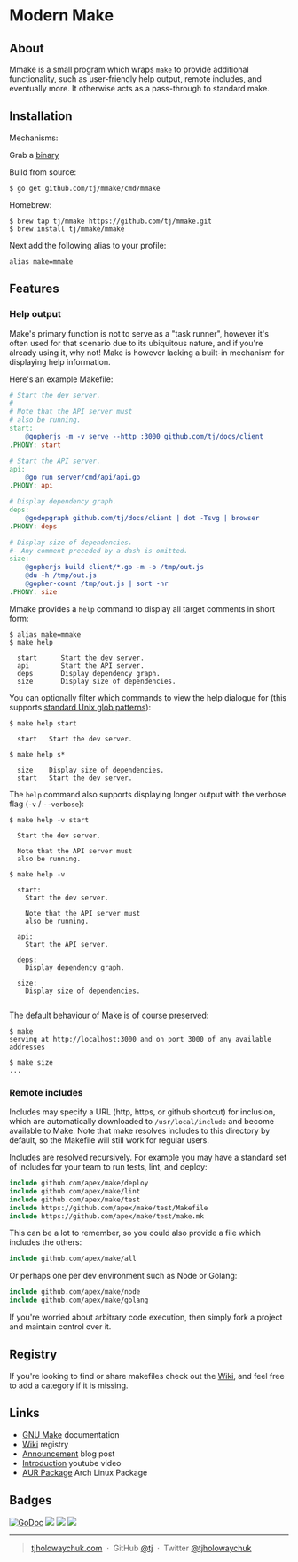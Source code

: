 # Modern Make

## About

Mmake is a small program which wraps `make` to provide additional functionality, such as user-friendly help output, remote includes,
and eventually more. It otherwise acts as a pass-through to standard make.

## Installation

Mechanisms:

Grab a [binary](https://github.com/tj/mmake/releases)

Build from source:
```
$ go get github.com/tj/mmake/cmd/mmake
```

Homebrew:
```
$ brew tap tj/mmake https://github.com/tj/mmake.git
$ brew install tj/mmake/mmake
```

Next add the following alias to your profile:

```
alias make=mmake
```

## Features

### Help output

Make's primary function is not to serve as a "task runner", however it's often used for that scenario due to its ubiquitous nature, and if you're already using it, why not! Make is however lacking a built-in mechanism for displaying help information.

Here's an example Makefile:

```Makefile
# Start the dev server.
#
# Note that the API server must
# also be running.
start:
	@gopherjs -m -v serve --http :3000 github.com/tj/docs/client
.PHONY: start

# Start the API server.
api:
	@go run server/cmd/api/api.go
.PHONY: api

# Display dependency graph.
deps:
	@godepgraph github.com/tj/docs/client | dot -Tsvg | browser
.PHONY: deps

# Display size of dependencies.
#- Any comment preceded by a dash is omitted.
size:
	@gopherjs build client/*.go -m -o /tmp/out.js
	@du -h /tmp/out.js
	@gopher-count /tmp/out.js | sort -nr
.PHONY: size

```

Mmake provides a `help` command to display all target comments in short form:

```
$ alias make=mmake
$ make help

  start      Start the dev server.
  api        Start the API server.
  deps       Display dependency graph.
  size       Display size of dependencies.

```

You can optionally filter which commands to view the help dialogue for (this supports [standard Unix glob patterns](https://en.wikipedia.org/wiki/Glob_(programming)#Syntax)):

```
$ make help start

  start   Start the dev server.

$ make help s*

  size    Display size of dependencies.
  start   Start the dev server.

```

The `help` command also supports displaying longer output with the verbose flag (`-v` / `--verbose`):

```
$ make help -v start

  Start the dev server.

  Note that the API server must
  also be running.

```

```
$ make help -v

  start:
    Start the dev server.

    Note that the API server must
    also be running.

  api:    
    Start the API server.

  deps:       
    Display dependency graph.

  size:
    Display size of dependencies.
    
```

The default behaviour of Make is of course preserved:

```
$ make
serving at http://localhost:3000 and on port 3000 of any available addresses

$ make size
...
```

### Remote includes

Includes may specify a URL (http, https, or github shortcut) for inclusion, which are automatically downloaded to `/usr/local/include` and become available to Make. Note that make resolves includes to this directory by default, so the Makefile will still work for regular users.

Includes are resolved recursively. For example you may have a standard set of includes for your team to run tests, lint, and deploy:

```Makefile
include github.com/apex/make/deploy
include github.com/apex/make/lint
include github.com/apex/make/test
include https://github.com/apex/make/test/Makefile
include https://github.com/apex/make/test/make.mk
```

This can be a lot to remember, so you could also provide a file which includes the others:

```Makefile
include github.com/apex/make/all
```

Or perhaps one per dev environment such as Node or Golang:

```Makefile
include github.com/apex/make/node
include github.com/apex/make/golang
```

If you're worried about arbitrary code execution, then simply fork a project and maintain control over it.

## Registry

If you're looking to find or share makefiles check out the [Wiki](https://github.com/tj/mmake/wiki/Registry), and feel free to add a category if it is missing.

## Links

- [GNU Make](https://www.gnu.org/software/make/manual/make.html) documentation
- [Wiki](https://github.com/tj/mmake/wiki/Registry) registry
- [Announcement](https://medium.com/@tjholowaychuk/modern-make-b55d53cf80d9#.q1u1knrf5) blog post
- [Introduction](https://www.youtube.com/watch?v=NLS_gbg4_wI) youtube video
- [AUR Package](https://aur.archlinux.org/packages/mmake-bin/) Arch Linux Package

## Badges

[![GoDoc](https://godoc.org/github.com/tj/mmake?status.svg)](https://godoc.org/github.com/tj/mmake)
![](https://img.shields.io/badge/license-MIT-blue.svg)
![](https://img.shields.io/badge/status-stable-green.svg)
[![](http://apex.sh/images/badge.svg)](https://apex.sh/ping/)

---

> [tjholowaychuk.com](http://tjholowaychuk.com) &nbsp;&middot;&nbsp;
> GitHub [@tj](https://github.com/tj) &nbsp;&middot;&nbsp;
> Twitter [@tjholowaychuk](https://twitter.com/tjholowaychuk)
